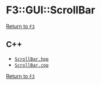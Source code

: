 # F3::GUI::ScrollBar

[Return to `F3`](/docs/F3.md)

## C++

- [`ScrollBar.hpp`](/c++/include/ScrollBar.hpp)
- [`ScrollBar.cpp`](/c++/source/ScrollBar.cpp)

[Return to `F3`](/docs/F3.md)